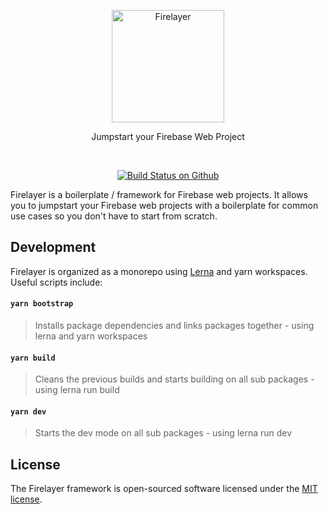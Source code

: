 <p align="center">
  <a href="https://firelayer.io/">
    <img src="https://user-images.githubusercontent.com/3942799/78354991-d7925800-75a4-11ea-9185-c558cf601e25.png" alt="Firelayer" height="180" />
  </a>
</p>

<p align="center">Jumpstart your Firebase Web Project</p>

<br/>

<p align="center">
  <a href="https://github.com/firelayer/firelayer/actions?query=workflow%3Aci">
    <img src="https://github.com/firelayer/firelayer/workflows/ci/badge.svg?branch=master" alt="Build Status on Github" />
  </a>
</p>

Firelayer is a boilerplate / framework for Firebase web projects.
It allows you to jumpstart your Firebase web projects with a boilerplate for common use cases so you don't have to start from scratch.

## Development

Firelayer is organized as a monorepo using [Lerna](https://lerna.js.org/) and yarn workspaces. Useful scripts include:

#### `yarn bootstrap`
> Installs package dependencies and links packages together - using lerna and yarn workspaces

#### `yarn build`
> Cleans the previous builds and starts building on all sub packages - using lerna run build

#### `yarn dev`
> Starts the dev mode on all sub packages - using lerna run dev

## License

The Firelayer framework is open-sourced software licensed under the [MIT license](https://github.com/firelayer/firelayer/blob/master/LICENSE).
